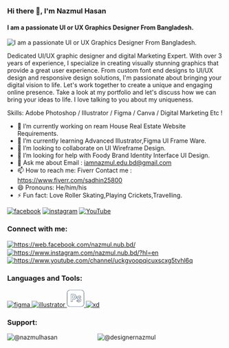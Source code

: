 ### Hi there 👋, I'm Nazmul Hasan
#### I am a passionate UI or UX Graphics Designer From Bangladesh.
![I am a passionate UI or UX Graphics Designer From Bangladesh.](https://scontent.fcla5-1.fna.fbcdn.net/v/t39.30808-6/432778136_1924910394633572_3549627778442227259_n.png?_nc_cat=111&ccb=1-7&_nc_sid=5f2048&_nc_eui2=AeHHjHdM0vgYos56uEONaL54QBnWoo2KjHZAGdaijYqMdvSZp4bVEBDQK2gjehc24dl2hdANS0fFSrqIQem2VOHj&_nc_ohc=8cFi-HtyZGUAX_HWTbB&_nc_zt=23&_nc_ht=scontent.fcla5-1.fna&oh=00_AfBlk8uoSHeoB6h2qmmXBWnBmLVzUp18QPJThYhcMXwPQg&oe=65FBDE2B)


Dedicated UI/UX graphic designer and digital Marketing Expert. With over 3 years of experience, I specialize in creating visually stunning graphics that provide a great user experience. From custom font end designs to UI/UX design and responsive design solutions, I'm passionate about bringing your digital vision to life. Let's work together to create a unique and engaging online presence. Take a look at my portfolio and let's discuss how we can bring your ideas to life. I love talking to  you about my uniqueness.

Skills: Adobe Photoshop / Illustrator / Figma / Canva / Digital Marketing Etc !

- 🔭 I’m currently working on ream House Real Estate Website Requirements. 
- 🌱 I’m currently learning Advanced Illustrator,Figma UI Frame Ware. 
- 👯 I’m looking to collaborate on UI Wireframe Design. 
- 🤔 I’m looking for help with Foody Brand Identity Interface UI Design. 
- 💬 Ask me about Email : iamnazmul.edu.bd@gmail.com 
- 📫 How to reach me: Fiverr Contact me : https://www.fiverr.com/sadhin25800 
- 😄 Pronouns: He/him/his 
- ⚡ Fun fact: Love Roller Skating,Playing Crickets,Travelling. 


[<img src='https://cdn.jsdelivr.net/npm/simple-icons@3.0.1/icons/facebook.svg' alt='facebook' height='40'>](https://www.facebook.com/https://web.facebook.com/nazmul.nub.bd/)  [<img src='https://cdn.jsdelivr.net/npm/simple-icons@3.0.1/icons/instagram.svg' alt='instagram' height='40'>](https://www.instagram.com/https://www.instagram.com/nazmul.nub.bd/?hl=en/)  [<img src='https://cdn.jsdelivr.net/npm/simple-icons@3.0.1/icons/youtube.svg' alt='YouTube' height='40'>](https://www.youtube.com/channel/https://www.youtube.com/channel/uckgvoopqicuxscxg5tvhl6q)  

<h3 align="left">Connect with me:</h3>
<p align="left">
<a href="https://fb.com/https://web.facebook.com/nazmul.nub.bd/" target="blank"><img align="center" src="https://raw.githubusercontent.com/rahuldkjain/github-profile-readme-generator/master/src/images/icons/Social/facebook.svg" alt="https://web.facebook.com/nazmul.nub.bd/" height="30" width="40" /></a>
<a href="https://instagram.com/https://www.instagram.com/nazmul.nub.bd/?hl=en" target="blank"><img align="center" src="https://raw.githubusercontent.com/rahuldkjain/github-profile-readme-generator/master/src/images/icons/Social/instagram.svg" alt="https://www.instagram.com/nazmul.nub.bd/?hl=en" height="30" width="40" /></a>
<a href="https://www.youtube.com/c/https://www.youtube.com/channel/uckgvoopqicuxscxg5tvhl6q" target="blank"><img align="center" src="https://raw.githubusercontent.com/rahuldkjain/github-profile-readme-generator/master/src/images/icons/Social/youtube.svg" alt="https://www.youtube.com/channel/uckgvoopqicuxscxg5tvhl6q" height="30" width="40" /></a>
</p>

<h3 align="left">Languages and Tools:</h3>
<p align="left"> <a href="https://www.figma.com/" target="_blank" rel="noreferrer"> <img src="https://www.vectorlogo.zone/logos/figma/figma-icon.svg" alt="figma" width="40" height="40"/> </a> <a href="https://www.adobe.com/in/products/illustrator.html" target="_blank" rel="noreferrer"> <img src="https://www.vectorlogo.zone/logos/adobe_illustrator/adobe_illustrator-icon.svg" alt="illustrator" width="40" height="40"/> </a> <a href="https://www.photoshop.com/en" target="_blank" rel="noreferrer"> <img src="https://raw.githubusercontent.com/devicons/devicon/master/icons/photoshop/photoshop-line.svg" alt="photoshop" width="40" height="40"/> </a> <a href="https://www.adobe.com/products/xd.html" target="_blank" rel="noreferrer"> <img src="https://cdn.worldvectorlogo.com/logos/adobe-xd.svg" alt="xd" width="40" height="40"/> </a> </p>

<h3 align="left">Support:</h3>
<p><a href="https://www.buymeacoffee.com/@nazmulhasan"> <img align="left" src="https://cdn.buymeacoffee.com/buttons/v2/default-yellow.png" height="50" width="210" alt="@nazmulhasan" /></a><a href="https://ko-fi.com/@designernazmul"> <img align="left" src="https://cdn.ko-fi.com/cdn/kofi3.png?v=3" height="50" width="210" alt="@designernazmul" /></a></p><br><br>
